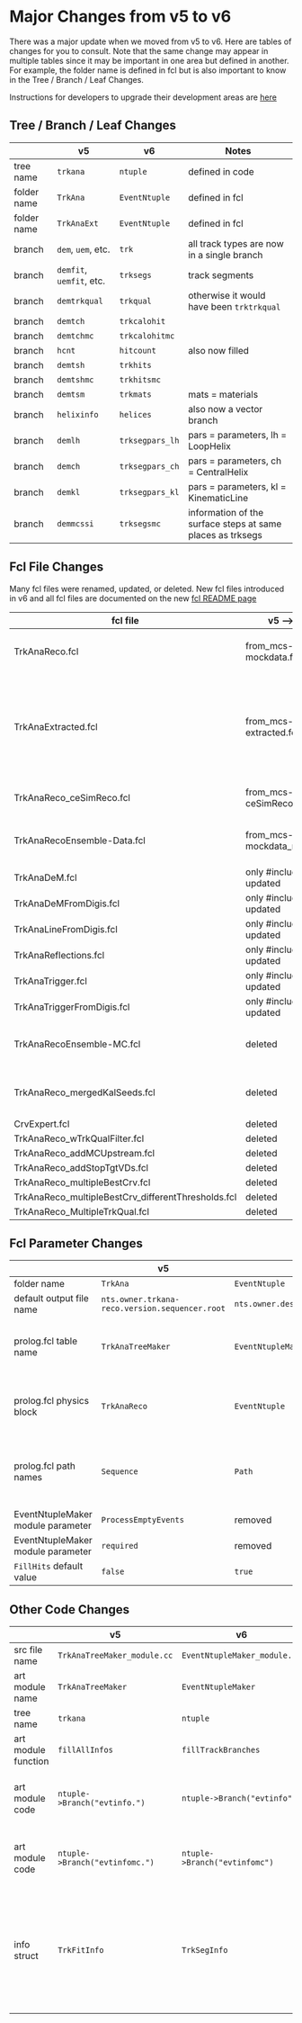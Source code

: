 # Major Changes from v5 to v6

There was a major update when we moved from v5 to v6. Here are tables of changes for you to consult. Note that the same change may appear in multiple tables since it may be important in one area but defined in another. For example, the folder name is defined in fcl but is also important to know in the Tree / Branch / Leaf Changes.

Instructions for developers to upgrade their development areas are [here](v5-to-v6_developers.md)

## Tree / Branch / Leaf Changes
|   | v5 | v6 | Notes |
|---|---|---|---|
| tree name | ```trkana``` | ```ntuple``` | defined in code |
| folder name | ```TrkAna``` | ```EventNtuple``` | defined in fcl |
| folder name | ```TrkAnaExt``` | ```EventNtuple``` | defined in fcl |
| branch | ```dem```, ```uem```, etc. | ```trk``` | all track types are now in a single branch |
| branch | ```demfit```, ```uemfit```, etc. | ```trksegs``` | track segments |
| branch | ```demtrkqual``` | ```trkqual``` | otherwise it would have been ```trktrkqual```|
| branch | ```demtch``` | ```trkcalohit``` | |
| branch | ```demtchmc``` | ```trkcalohitmc``` | |
| branch | ```hcnt``` | ```hitcount``` | also now filled |
| branch | ```demtsh``` | ```trkhits``` | |
| branch | ```demtshmc``` | ```trkhitsmc``` | |
| branch | ```demtsm``` | ```trkmats``` | mats = materials |
| branch | ```helixinfo``` | ```helices``` | also now a vector branch |
| branch | ```demlh``` | ```trksegpars_lh``` | pars = parameters, lh = LoopHelix |
| branch | ```demch``` | ```trksegpars_ch``` | pars = parameters, ch = CentralHelix |
| branch | ```demkl``` | ```trksegpars_kl``` | pars = parameters, kl = KinematicLine |
| branch | ```demmcssi``` | ```trksegsmc``` | information of the surface steps at same places as trksegs|

## Fcl File Changes
Many fcl files were renamed, updated, or deleted. New fcl files introduced in v6 and all fcl files are documented on the new [fcl README page](../fcl/README.md)

| fcl file | v5 --> v6 | notes |
|----|---|----|
| TrkAnaReco.fcl | from_mcs-mockdata.fcl | for running on mock datasets, ```genCountLogger``` also removed  |
| TrkAnaExtracted.fcl | from_mcs-extracted.fcl | for running on mcs "extracted position" datasets, now #includes from_mcs-mockdata.fcl as a base |
| TrkAnaReco_ceSimReco.fcl | from_mcs-ceSimReco.fcl | for running on the output of ceSimReco.fcl |
| TrkAnaRecoEnsemble-Data.fcl | from_mcs-mockdata_noMC.fcl | for running on mock data with no MC information |
| TrkAnaDeM.fcl | only #includes updated |  |
| TrkAnaDeMFromDigis.fcl | only #includes updated |  |
| TrkAnaLineFromDigis.fcl | only #includes updated |  |
| TrkAnaReflections.fcl | only #includes updated |  |
| TrkAnaTrigger.fcl | only #includes updated |  |
| TrkAnaTriggerFromDigis.fcl | only #includes updated |  |
| TrkAnaRecoEnsemble-MC.fcl | deleted | use from_mcs-mockdata.fcl instead|
| TrkAnaReco_mergedKalSeeds.fcl | deleted | all track types in one branch is now the default |
| CrvExpert.fcl | deleted | |
| TrkAnaReco_wTrkQualFilter.fcl | deleted | |
| TrkAnaReco_addMCUpstream.fcl | deleted | |
| TrkAnaReco_addStopTgtVDs.fcl | deleted | |
| TrkAnaReco_multipleBestCrv.fcl | deleted | |
| TrkAnaReco_multipleBestCrv_differentThresholds.fcl | deleted | |
| TrkAnaReco_MultipleTrkQual.fcl | deleted | |

## Fcl Parameter Changes 
|  | v5 | v6 | Notes |
|---|--|--|---|
| folder name | ```TrkAna``` | ```EventNtuple``` | |
| default output file name | ```nts.owner.trkana-reco.version.sequencer.root``` | ```nts.owner.description.version.sequencer.root``` | |
| prolog.fcl table name | ```TrkAnaTreeMaker``` | ```EventNtupleMaker``` | the table that contains the default module configuration |
| prolog.fcl physics block | ```TrkAnaReco``` | ```EventNtuple``` | the block that contains ```producers```, ```analyzers```, etc. |
| prolog.fcl path names | ```Sequence``` | ```Path``` | for consistency with previous stages of processing|
| EventNtupleMaker module parameter | ```ProcessEmptyEvents``` | removed | not used anywhere |
| EventNtupleMaker module parameter | ```required``` | removed | not used anywhere |
| ```FillHits``` default value | ```false``` | ```true``` | changed in prolog.fcl |


## Other Code Changes

|  | v5 | v6 | Notes |
|---|--|--|---|
| src file name | ```TrkAnaTreeMaker_module.cc``` | ```EventNtupleMaker_module.cc``` | |
| art module name | ```TrkAnaTreeMaker``` | ```EventNtupleMaker``` |  |
| tree name | ```trkana``` | ```ntuple``` | defined in code |
| art module function | ```fillAllInfos``` | ```fillTrackBranches``` | more descriptive |
| art module code | ```ntuple->Branch("evtinfo.")``` | ```ntuple->Branch("evtinfo")``` | period removed for better access in RooUtil |
| art module code | ```ntuple->Branch("evtinfomc.")``` | ```ntuple->Branch("evtinfomc")``` | period removed for better access in RooUtil |
| info struct | ```TrkFitInfo``` | ```TrkSegInfo``` | to match new branch name, also other changes in module (e.g. ```_allTFIs``` to ```_allTSIs```)|
